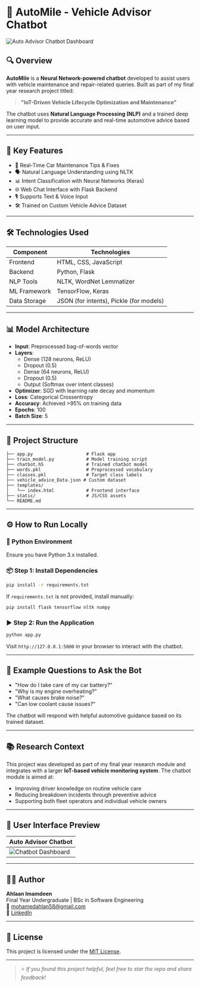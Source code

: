 
# 🤖 AutoMile - Vehicle Advisor Chatbot

![Auto Advisor Chatbot Dashboard](./ccbd631a-51bd-42e5-baed-ae370b2d2284.png)

## 🔍 Overview

**AutoMile** is a **Neural Network-powered chatbot** developed to assist users with vehicle maintenance and repair-related queries. Built as part of my final year research project titled:

> **"IoT-Driven Vehicle Lifecycle Optimization and Maintenance"**

The chatbot uses **Natural Language Processing (NLP)** and a trained deep learning model to provide accurate and real-time automotive advice based on user input.

---

## 🧠 Key Features

- 🔧 Real-Time Car Maintenance Tips & Fixes
- 🗣️ Natural Language Understanding using NLTK
- 📊 Intent Classification with Neural Networks (Keras)
- 🌐 Web Chat Interface with Flask Backend
- 🎙️ Supports Text & Voice Input
- 🛠️ Trained on Custom Vehicle Advice Dataset

---

## 🛠️ Technologies Used

| Component       | Technologies |
|----------------|--------------|
| Frontend       | HTML, CSS, JavaScript |
| Backend        | Python, Flask |
| NLP Tools      | NLTK, WordNet Lemmatizer |
| ML Framework   | TensorFlow, Keras |
| Data Storage   | JSON (for intents), Pickle (for models) |

---

## 📊 Model Architecture

- **Input**: Preprocessed bag-of-words vector
- **Layers**:
  - Dense (128 neurons, ReLU)
  - Dropout (0.5)
  - Dense (64 neurons, ReLU)
  - Dropout (0.5)
  - Output (Softmax over intent classes)
- **Optimizer**: SGD with learning rate decay and momentum
- **Loss**: Categorical Crossentropy
- **Accuracy**: Achieved >95% on training data
- **Epochs**: 100
- **Batch Size**: 5

---

## 📁 Project Structure

```
├── app.py                    # Flask app
├── train_model.py            # Model training script
├── chatbot.h5                # Trained chatbot model
├── words.pkl                 # Preprocessed vocabulary
├── classes.pkl               # Target class labels
├── vehicle_advice_Data.json # Custom dataset
├── templates/
│   └── index.html            # Frontend interface
├── static/                   # JS/CSS assets
└── README.md
```

---

## ⚙️ How to Run Locally

### 🐍 Python Environment
Ensure you have Python 3.x installed.

### 📦 Step 1: Install Dependencies
```bash
pip install -r requirements.txt
```

If `requirements.txt` is not provided, install manually:
```bash
pip install flask tensorflow nltk numpy
```

### ▶️ Step 2: Run the Application
```bash
python app.py
```

Visit `http://127.0.0.1:5000` in your browser to interact with the chatbot.

---

## 🚗 Example Questions to Ask the Bot

- "How do I take care of my car battery?"
- "Why is my engine overheating?"
- "What causes brake noise?"
- "Can low coolant cause issues?"

The chatbot will respond with helpful automotive guidance based on its trained dataset.

---

## 📚 Research Context

This project was developed as part of my final year research module and integrates with a larger **IoT-based vehicle monitoring system**. The chatbot module is aimed at:

- Improving driver knowledge on routine vehicle care
- Reducing breakdown incidents through preventive advice
- Supporting both fleet operators and individual vehicle owners

---

## 📸 User Interface Preview

| Auto Advisor Chatbot |
|----------------------|
| ![Chatbot Dashboard](./ccbd631a-51bd-42e5-baed-ae370b2d2284.png) |

---

## 👨‍💻 Author

**Ahlaan Imamdeen**  
Final Year Undergraduate | BSc in Software Engineering  
📧 mohamedahlan58@gmail.com  
🔗 [LinkedIn]([https://www.linkedin.com/in/your-profile](https://linkedin.com/in/ahlaan))

---

## 📄 License

This project is licensed under the [MIT License](LICENSE).

---

> ⭐ *If you found this project helpful, feel free to star the repo and share feedback!*
